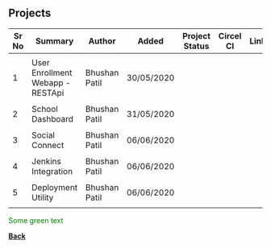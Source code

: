 ## Projects

| **Sr No** | **Summary** | **Author** | **Added** | **Project Status** | **Circel CI** | **Link** |
| ------ | ------ | ------ | ------ | ------ | ------ | ------ |
|  |  |  |  |  |  |  |
| 1 | User Enrollment Webapp - RESTApi | Bhushan Patil | 30/05/2020 | <i class="fa fa-check"></i> | <i class="fa fa-check"></i> | [<i class="fa fa-times"></i>](influxdb_grafana)|
|  |  |  |  |  |  |  |
| 2 | School Dashboard | Bhushan Patil | 31/05/2020 | <i class="fa fa-check"></i> | <i class="fa fa-check"></i> | [<i class="fa fa-file"></i>](deno_vs_node)|
|  |  |  |  |  |  |  |
| 3 | Social Connect | Bhushan Patil | 06/06/2020 | <i class="fa fa-pause"></i> | <i class="fa fa-times"></i> | [<i class="fa fa-file"></i>](docker)|
|  |  |  |  |  |  |  |
| 4 | Jenkins Integration | Bhushan Patil | 06/06/2020 | <i class="fa fa-check bg-green"></i> | <i class="fa fa-times"></i> | [<i class="fa fa-file"></i>](docker_kubernetics)|
|  |  |  |  |  |  |  |
| 5 | Deployment Utility | Bhushan Patil | 06/06/2020 | <i class="fa fa-pause"></i> | <i class="fa fa-times"></i> | [<i class="fa fa-file"></i>](docker_kubernetics)|
|  |  |  |  |  |  |  |

<span style="color: green"> Some green text </span>

[<i class="fa fa-arrow-left"></i> **Back**](/documentation/)
